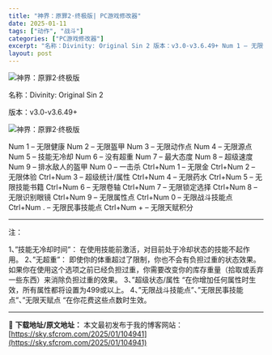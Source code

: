 ```yaml
---
title: "神界：原罪2·终极版| PC游戏修改器"
date: 2025-01-11
tags: ["动作", "战斗"]
categories: ["PC游戏修改器"]
excerpt: "名称：Divinity: Original Sin 2 版本：v3.0-v3.6.49+ Num 1 – 无限健康 Num 2 – 无限盔甲 Num 3 – 无限动作点 Num 4 – 无限源点 Num 5 – 技能无冷却 Num 6 – 没有超重 Num 7 – 最大态度 Num 8 – 超级速度&hellip;"
layout: post
---
```


<img title="21.webp" src="https://sky.sfcrom.com/wp-content/uploads/2025/01/c9deb30a9e9f1.webp" alt="神界：原罪2·终极版" />

名称：Divinity: Original Sin 2

版本：v3.0-v3.6.49+

<img title="22.webp" src="https://sky.sfcrom.com/wp-content/uploads/2025/01/e6003ebe1f996.webp" alt="神界：原罪2·终极版" />

Num 1 – 无限健康
Num 2 – 无限盔甲
Num 3 – 无限动作点
Num 4 – 无限源点
Num 5 – 技能无冷却
Num 6 – 没有超重
Num 7 – 最大态度
Num 8 – 超级速度
Num 9 – 排水敌人的盔甲
Num 0 – 一击杀
Ctrl+Num 1 – 无限金
Ctrl+Num 2 – 无限体验
Ctrl+Num 3 – 超级统计/属性
Ctrl+Num 4 – 无限药水
Ctrl+Num 5 – 无限技能书籍
Ctrl+Num 6 – 无限卷轴
Ctrl+Num 7 – 无限锁定选择
Ctrl+Num 8 – 无限识别眼镜
Ctrl+Num 9 – 无限属性点
Ctrl+Num 0 – 无限战斗技能点
Ctrl+Num . – 无限民事技能点
Ctrl+Num + – 无限天赋积分

<hr />

注：

1、”技能无冷却时间”： 在使用技能前激活，对目前处于冷却状态的技能不起作用。
2、”无超重”： 即使你的体重超过了限制，你也不会有负担过重的状态效果。如果你在使用这个选项之前已经负担过重，你需要改变你的库存重量（拾取或丢弃一些东西）来消除负担过重的效果。
3、”超级状态/属性 “在你增加任何属性时生效，所有属性都将设置为499或以上。
4、”无限战斗技能点”、”无限民事技能点”、”无限天赋点 “在你花费这些点数时生效。

---
📖 **下载地址/原文地址：** 本文最初发布于我的博客网站：[https://sky.sfcrom.com/2025/01/104941](https://sky.sfcrom.com/2025/01/104941)
